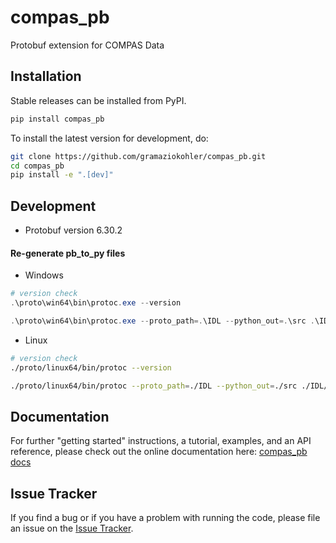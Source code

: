 # compas_pb

Protobuf extension for COMPAS Data



## Installation

Stable releases can be installed from PyPI.

```bash
pip install compas_pb
```

To install the latest version for development, do:

```bash
git clone https://github.com/gramaziokohler/compas_pb.git
cd compas_pb
pip install -e ".[dev]"
```

## Development

- Protobuf version 6.30.2

#### Re-generate pb_to_py files
- Windows

```powershell
# version check
.\proto\win64\bin\protoc.exe --version

.\proto\win64\bin\protoc.exe --proto_path=.\IDL --python_out=.\src .\IDL\compas_pb\data\*.proto
```

- Linux

```bash
# version check
./proto/linux64/bin/protoc --version

./proto/linux64/bin/protoc --proto_path=./IDL --python_out=./src ./IDL/**/*.proto
```

## Documentation

For further "getting started" instructions, a tutorial, examples, and an API reference,
please check out the online documentation here: [compas_pb docs](https://gramaziokohler.github.io/compas_pb)

## Issue Tracker

If you find a bug or if you have a problem with running the code, please file an issue on the [Issue Tracker](https://github.com/gramaziokohler/compas_pb/issues).
